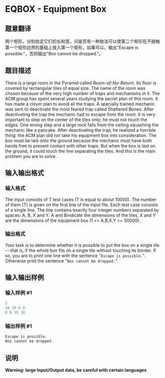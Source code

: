 # EQBOX - Equipment Box

## 题意翻译

两个矩形，分别给定它们的长和宽，问是否有一种放法可以使第二个矩形在不接触第一个矩形边界的基础上放入第一个矩形，如果可以，输出"Escape is possible."，否则输出"Box cannot be dropped."。

## 题目描述

 There is a large room in the Pyramid called _Room-of-No-Return_. Its floor is covered by rectangular tiles of equal size. The name of the room was chosen because of the very high number of traps and mechanisms in it. The ACM group has spent several years studying the secret plan of this room. It has made a clever plan to avoid all the traps. A specially trained mechanic was sent to deactivate the most feared trap called Shattered Bones. After deactivating the trap the mechanic had to escape from the room. It is very important to step on the center of the tiles only; he must not touch the edges. One wrong step and a large rock falls from the ceiling squashing the mechanic like a pancake. After deactivating the trap, he realized a horrible thing: the ACM plan did not take his equipment box into consideration. The box must be laid onto the ground because the mechanic must have both hands free to prevent contact with other traps. But when the box is laid on the ground, it could touch the line separating the tiles. And this is the main problem you are to solve.

## 输入输出格式

### 输入格式

 The input consists of T test cases (T is equal to about 10000). The number of them (T) is given on the first line of the input file. Each test case consists of a single line. The line contains exactly four integer numbers separated by spaces: A, B, X and Y. A and Bindicate the dimensions of the tiles, X and Y are the dimensions of the equipment box (1 <= A,B,X,Y <= 50000).

### 输出格式

Your task is to determine whether it is possible to put the box on a single tile -- that is, if the whole box fits on a single tile without touching its border. If so, you are to print one line with the sentence "`Escape is possible.`". Otherwise print the sentence "`Box cannot be dropped.`".

## 输入输出样例

### 输入样例 #1

```cpp
2
10 10 8 8
8 8 10 10
```


### 输出样例 #1

```cpp
Escape is possible.
Box cannot be dropped.
```


## 说明

**Warning: large Input/Output data, be careful with certain languages**

